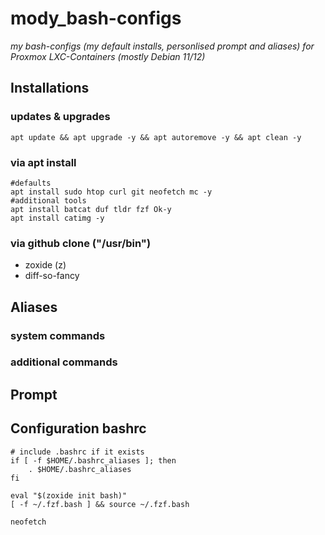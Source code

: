 # mody_bash-configs
_my bash-configs (my default installs, personlised prompt and aliases) 
for Proxmox LXC-Containers (mostly Debian 11/12)_

## Installations
### updates & upgrades
```
apt update && apt upgrade -y && apt autoremove -y && apt clean -y
```
### via apt install
```
#defaults
apt install sudo htop curl git neofetch mc -y
#additional tools
apt install batcat duf tldr fzf Ok-y
apt install catimg -y
```
### via github clone ("/usr/bin")
- zoxide (z)
- diff-so-fancy

## Aliases
### system commands
### additional commands

## Prompt

## Configuration bashrc
```
# include .bashrc if it exists
if [ -f $HOME/.bashrc_aliases ]; then
    . $HOME/.bashrc_aliases
fi

eval "$(zoxide init bash)"
[ -f ~/.fzf.bash ] && source ~/.fzf.bash

neofetch
```

